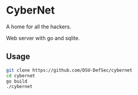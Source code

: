 # CyberNet

A home for all the hackers.

Web server with go and sqlite.

## Usage

``` bash
git clone https://github.com/DSU-DefSec/cybernet
cd cybernet
go build
./cybernet
```
